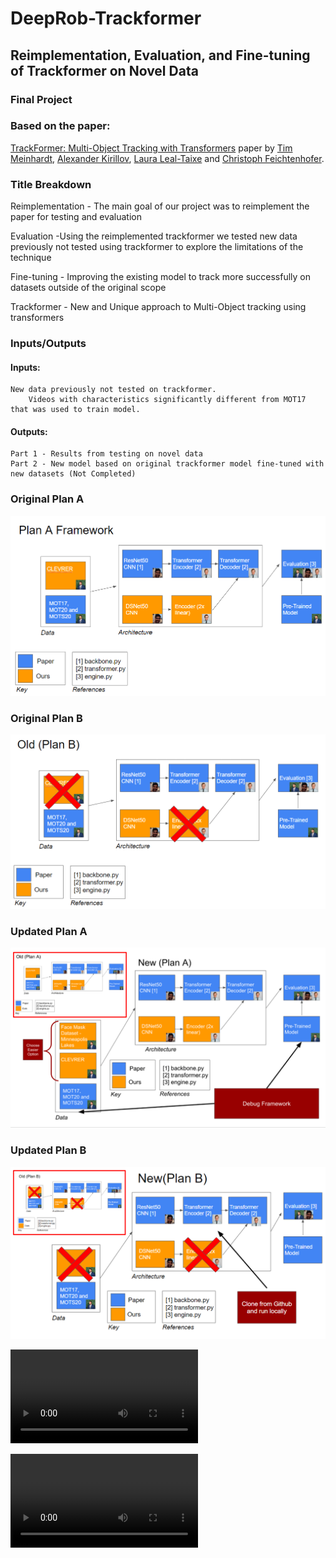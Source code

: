 # DeepRob-Trackformer


## Reimplementation, Evaluation, and Fine-tuning of Trackformer on Novel Data 

### Final Project

### Based on the paper:
[TrackFormer: Multi-Object Tracking with Transformers](https://arxiv.org/abs/2101.02702) paper by [Tim Meinhardt](https://dvl.in.tum.de/team/meinhardt/), [Alexander Kirillov](https://alexander-kirillov.github.io/), [Laura Leal-Taixe](https://dvl.in.tum.de/team/lealtaixe/) and [Christoph Feichtenhofer](https://feichtenhofer.github.io/).

### Title Breakdown
Reimplementation - The main goal of our project was to reimplement the paper for testing and evaluation

Evaluation -Using the reimplemented trackformer we tested new data previously not tested using trackformer to explore the limitations of the technique

Fine-tuning - Improving the existing model to track more successfully on datasets outside of the original scope

Trackformer - New and Unique approach to Multi-Object tracking using transformers

### Inputs/Outputs
#### Inputs:
    New data previously not tested on trackformer.
        Videos with characteristics significantly different from MOT17 that was used to train model.
#### Outputs:
    Part 1 - Results from testing on novel data
    Part 2 - New model based on original trackformer model fine-tuned with new datasets (Not Completed)

### Original Plan A
![Original Plan A](docs/Original_Plan_A.png)

### Original Plan B
![Original Plan B](docs/Original_Plan_B.png)

### Updated Plan A
![Updated Plan A](docs/Updated_Plan_A.png)

### Updated Plan B
![Updated Plan B](docs/Updated_Plan_B.png)




<video src="docs/luffy_trackformer.mp4" controls title="Title"></video>

<video src="docs/mpls_lakes_3_trackformer.mp4" controls title="Title"></video>
